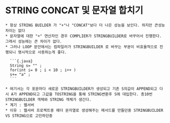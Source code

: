 # STRING CONCAT 및 문자열 합치기
    * 항상 STRING BUILDER 가 "+"나 "CONCAT"보다 더 나은 성능을 보인다. 하지만 큰성능 차이는 없다
    * 문자열에 대한 "+" 연산자인 경우 COMPLIER가 STRINGBUILDER로 바꾸어서 진행한다. 그래서 성능에는 큰 차이가 없다.
    * 그러나 LOOP 문안에서는 컴파일러가 STRINGBUILDER 로 바꾸는 부분이 비효율적으로 진행되니 명시적으로 사용하는게 좋다.

      ```{.java}
      String s= "" ;
      for(int i= 0 ; i < 10 ; i++ )
      s+= "a" ;
      ```

    * 여기서는 각 포문마다 새로운 STRINGBUILDER가 생성되고 기존 S의값이 APPEND되고 다시 A가 APPEND되고 그값을 TOSTRING을 통해 STRING변환후 S에 대입한다. 총10번 STRINGBUILDER 객체와 STRING 객체가 생긴다.
    * 계기 : 웹서버
    * 이유 : 웹서버 프로젝트중 헤더 문자열로 생성해주는 메서드를 만들던중 STRINGBUILDER VS STRING으로 고민하던중
